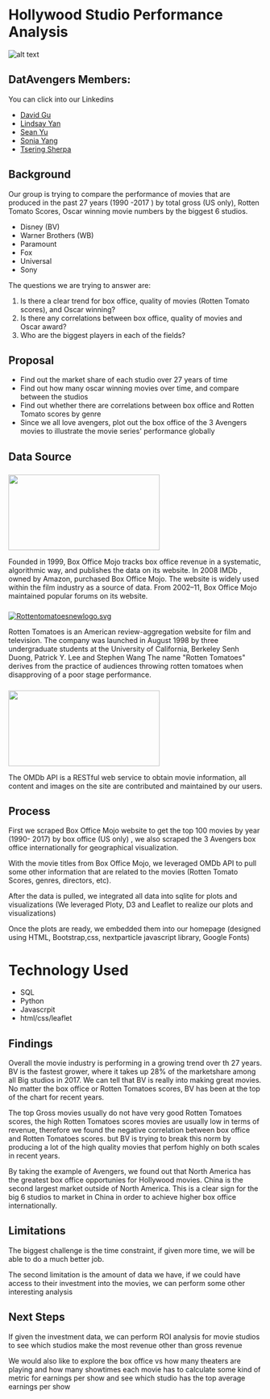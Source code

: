 # Hollywood Studio Performance Analysis

![alt text](http://www.mormontransitions.org/wp-content/uploads/2015/12/Movie-making4.jpg)
## DatAvengers Members:
You can click into our Linkedins
-   [David Gu](https://www.linkedin.com/in/thatmandavid-gu-a0806b5a/)
-   [Lindsay Yan](https://www.linkedin.com/in/lindsay-yan-8a09469b/)
-   [Sean Yu](https://www.linkedin.com/in/sean-yu-733205a6/)
-   [Sonia Yang](https://www.linkedin.com/in/sonia-yang-69504438/)
-   [Tsering Sherpa](https://www.linkedin.com/in/tsering-sherpa-1171a7b4/)

## Background 

Our group is trying to compare the performance of movies that are produced in the past 27 years (1990 -2017 ) by total gross (US only), Rotten Tomato Scores, Oscar winning movie numbers by the biggest 6 studios. 
 
 - Disney (BV)
 - Warner Brothers (WB)
 - Paramount 
 - Fox 
 - Universal 
 - Sony 

The questions we are trying to answer are:
1. Is there a clear trend for box office, quality of movies (Rotten Tomato scores), and Oscar winning?
2. Is there any correlations between box office, quality of movies and Oscar award?
3. Who are the biggest players in each of the fields?


## Proposal 


-   Find out the market share of each studio over 27 years of time 
-   Find out how many oscar winning movies over time, and compare between the studios
-  Find out whether there are correlations between box office and Rotten Tomato scores by genre
-   Since we all love avengers, plot out the box office of the 3 Avengers movies to illustrate the movie series' performance globally 






## Data Source
### 

<img src="https://pbs.twimg.com/media/C4PrQIzUcAAPwFx.jpg" width="300" height="150"/>

Founded in 1999, Box Office Mojo tracks box office revenue in a systematic, algorithmic  way, and publishes the data on its website. In 2008 IMDb , owned by Amazon, purchased Box Office Mojo. The website is widely used within the film industry as a source of data. From 2002–11, Box Office Mojo maintained popular forums on its website.


###
[![Rottentomatoesnewlogo.svg](https://upload.wikimedia.org/wikipedia/commons/thumb/d/df/Rottentomatoesnewlogo.svg/250px-Rottentomatoesnewlogo.svg.png)](https://en.wikipedia.org/wiki/File:Rottentomatoesnewlogo.svg)

Rotten Tomatoes  is an American  review-aggregation website  for film and television. The company was launched in August 1998 by three undergraduate students at the  University of California, Berkeley  Senh Duong, Patrick Y. Lee and Stephen Wang The name "Rotten Tomatoes" derives from the practice of audiences throwing rotten tomatoes when disapproving of a poor stage performance.

###

<img src="https://www.programmableweb.com/sites/default/files/styles/facebook_scale_height_200/public/OMDb%20API.png?itok=9pgYjYe1" width="300" height="150"/>

The OMDb API is a RESTful web service to obtain movie information, all content and images on the site are contributed and maintained by our users. 


## Process 


First we scraped Box Office Mojo website to get the top 100 movies by year (1990- 2017)  by box office (US only) , we also scraped the 3 Avengers box office internationally for geographical visualization.

With the movie titles from Box Office Mojo, we leveraged OMDb API to pull some other information that are related to the movies (Rotten Tomato Scores, genres, directors, etc). 

After the data is pulled, we integrated all data into sqlite for plots and visualizations (We leveraged Ploty, D3 and Leaflet  to realize our plots and visualizations) 

Once the plots are ready, we embedded them into our homepage (designed using HTML, Bootstrap,css, nextparticle javascript library, Google Fonts)


# Technology Used

-   SQL
-   Python
-   Javascrpit
-   html/css/leaflet


## Findings 

Overall the movie industry is performing in a growing trend over th 27 years. BV is the fastest grower, where it takes up 28% of the marketshare among all Big studios in 2017. We can tell that BV is really into making great movies. No matter the box office or Rotten Tomatoes scores, BV has been at the top of the chart for recent years. 

The top Gross movies usually do not have very good Rotten Tomatoes scores, the high Rotten Tomatoes scores movies are usually low in terms of revenue, therefore we found the negative correlation between box office and Rotten Tomatoes scores. but BV is trying to break this norm by producing a lot of the high quality movies that perfom highly on both scales in recent years.

By taking the example of Avengers, we found out that North America has the greatest box office opportunies for Hollywood movies. China is the second largest market outside of North America. This is a clear sign for the big 6 studios to market in China in order to achieve higher box office internationally.



## Limitations 
The biggest challenge is the time constraint, if given more time, we will be able to do a much better job.

The second limitation is the amount of data we have, if we could have access to their investment into the movies, we can perform some other interesting analysis 




## Next Steps

If given the investment data, we can perform ROI analysis for movie studios to see which studios make the most revenue other than gross revenue 

We would also like to explore the box office vs how many theaters are playing and how many showtimes each movie has to calculate some kind of metric for  earnings per show and see which studio has the top average earnings per show
